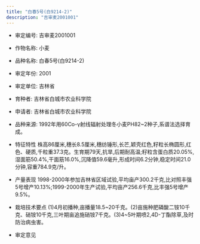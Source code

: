 ```yaml
---
title: "白春5号(白9214-2)"
description: "吉审麦2001001"
---
```

* 审定编号:  吉审麦2001001

*  作物名称:  小麦

*  品种名称:  白春5号(白9214-2)

*  审定年份:  2001

*  审定单位:  吉林省

* 育种者:  吉林省白城市农业科学院

*  申请者:  吉林省白城市农业科学院

*  品种来源:  1992年用60Co-γ射线辐射处理冬小麦PH82~2种子,系谱法选择育成。

*  特征特性
株高86厘米,穗长8.5厘米,穗纺锤形,长芒,颖壳红色,籽粒长椭圆形,红色、硬质,千粒重37.3克。生育期79天,抗旱,后期耐高温;籽粒含蛋白质20.05%,湿面筋50.4%,干面筋16.0%,沉降值59.6毫升,形成时间6.2分钟,稳定时间21.0分钟,容重784.9克/升。

*  产量表现
1998-2000年参加吉林省区域试验,平均亩产300.2千克,比对照丰强5号增产10.13%;1999-2000年生产试验,平均亩产256.6千克,比丰强5号增产9.5%。

*  栽培技术要点
(1)4月初播种,亩播量18.5~20千克。(2)亩施种肥磷酸二铵10千克、硝铵10千克,三叶期亩追施硝铵7千克。(3)4~5叶期喷2,4D-丁酯除草,及时防治病虫害。

*  审定意见

